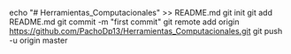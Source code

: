 echo "# Herramientas_Computacionales" >> README.md
git init
git add README.md
git commit -m "first commit"
git remote add origin https://github.com/PachoDp13/Herramientas_Computacionales.git
git push -u origin master
